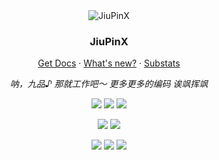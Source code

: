 <div align="center">
  <img src="https://avatars.githubusercontent.com/u/91058132?v=4" alt="JiuPinX" />
  <h3>JiuPinX</h3>
  <p><a href="https://developer.mozilla.org/">Get Docs</a> · <a href="mailto:jiupinx@outlook.com">What's new?</a> · <a href="https://jiupinx.github.io/">Substats</a></p>
  <p><em>呐，九品♪ 那就工作吧～ 更多更多的编码 诶飒挥飒</em></p>

[![](https://img.shields.io/badge/-C/C++-000000?style=for-the-badge&logo=cplusplus&logoColor=white)](https://isocpp.org/)
[![](https://img.shields.io/badge/-Rust%20Language-000000?style=for-the-badge&logo=rust&logoColor=white)](https://www.rust-lang.org/)
[![](https://img.shields.io/badge/-JavaScript-000000?style=for-the-badge&logo=javascript&logoColor=white)](https://www.ecma-international.org)

[![](https://img.shields.io/badge/dynamic/json?style=for-the-badge&color=E02950&label=Firefox&query=FIREFOX_NIGHTLY&url=https%3A%2F%2Fproduct-details.mozilla.org%2F1.0%2Ffirefox_versions.json&logo=firefox&logoColor=ffffff)](https://www.firefox.com)
[![](https://img.shields.io/badge/Plasma-5.27-00ADD8?style=for-the-badge&logo=kde&logoColor=ffffff)](https://kde.org/plasma-desktop/)

[![](https://img.shields.io/badge/-Pulsar-eeeeee?style=for-the-badge&logo=atom&logoColor=66595C)](https://pulsar-edit.dev/)
[![](https://img.shields.io/badge/-Libre-eeeeee?style=for-the-badge&logo=libreoffice&logoColor=18A303)](https://www.libreoffice.org/)
[![](https://img.shields.io/badge/-Git-eeeeee?style=for-the-badge&logo=git&logoColor=F05032)](https://git-scm.com/)
</div>
